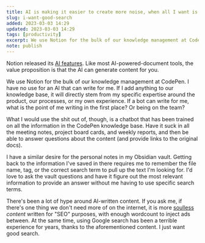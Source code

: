 ```yaml
---
title: AI is making it easier to create more noise, when all I want is good search
slug: i-want-good-search
added: 2023-03-03 14:29
updated: 2023-03-03 14:29
tags: [productivity]
excerpt: We use Notion for the bulk of our knowledge management at CodePen. I have no use for an AI that can write for me.
note: publish
---
```


Notion released its [AI features](https://www.notion.so/product/ai). Like most AI-powered-document tools, the value proposition is that the AI can generate content for you. 

We use Notion for the bulk of our knowledge management at CodePen. I have no use for an AI that can write for me. If I add anything to our knowledge base, it will directly stem from my specific expertise around the product, our processes, or my own experience. If a bot can write for me, what is the point of me writing in the first place? Or being on the team?

What I would use the shit out of, though, is a chatbot that has been trained on all the information in the CodePen knowledge base. Have it suck in all the meeting notes, project board cards, and weekly reports, and then be able to answer questions about the content (and provide links to the original docs).

I have a similar desire for the personal notes in my Obsidian vault. Getting back to the information I've saved in there requires me to remember the file name, tag, or the correct search term to pull up the text I'm looking for. I'd love to ask the vault questions and have it figure out the most relevant information to provide an answer without me having to use specific search terms. 

There's been a lot of hype around AI-written content. If you ask me, if there's one thing we don't need more of on the internet, it is more [soulless](https://ia.net/topics/the-end-of-writing-ia-on-ai) *content* written for "SEO" purposes, with enough wordcount to inject ads between. At the same time, using Google search has been a terrible experience for years, thanks to the aforementioned content. I just want good search.








